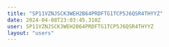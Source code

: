 ```yaml
---
title: "SP11VZNJSCK3WEH2B64PRDFTG1TCP5J6QSR4THYYZ"
date: 2024-04-08T23:03:45.310Z
user: SP11VZNJSCK3WEH2B64PRDFTG1TCP5J6QSR4THYYZ
layout: "users"
---
```

    